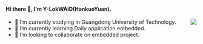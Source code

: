 #### Hi there 👋, I'm Y-LokWAiD(HankuoYuan).

[<img src="https://github-readme-stats.vercel.app/api?username=HankuoYuan&hide=stars&show_icons=true&count_private=true&hide_rank=true&theme=radical&hide_border=true" align="right">](https://github.com/anuraghazra/github-readme-stats)

- 🔭 I’m currently studying in Guangdong University of Technology.
- 🌱 I’m currently learning Daily application embedded.
- 👯 I’m looking to collaborate on embedded project.

<!--
**HankuoYuan/HankuoYuan** is a ✨ _special_ ✨ repository because its `README.md` (this file) appears on your GitHub profile.

Here are some ideas to get you started:

- 🔭 I’m currently working on ...
- 🌱 I’m currently learning ...
- 👯 I’m looking to collaborate on ...
- 🤔 I’m looking for help with ...
- 💬 Ask me about ...
- 📫 How to reach me: ...
- 😄 Pronouns: ...
- ⚡ Fun fact: ...
-->
